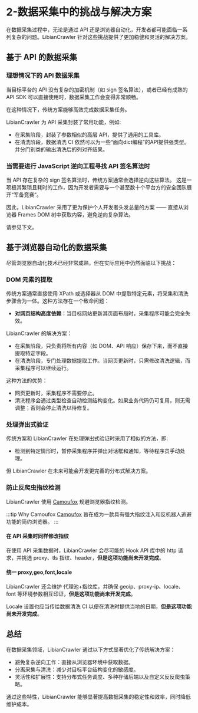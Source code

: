 # 2-数据采集中的挑战与解决方案

在数据采集过程中，无论是通过 API 还是浏览器自动化，开发者都可能面临一系列复杂的问题。LibianCrawler 针对这些挑战提供了更加稳健和灵活的解决方案。

## 基于 API 的数据采集

### 理想情况下的 API 数据采集

当目标平台的 API 没有复杂的加密机制（如 sign 签名算法），或者已经有成熟的 API SDK 可以直接使用时，数据采集工作会变得非常顺畅。

在这种情况下，传统方案能够高效完成数据采集任务。

LibianCrawler 为 API 采集封装了常用功能，例如:

- 在采集阶段，封装了参数相似的高层 API，提供了通用的工具库。
- 在清洗阶段，数据清洗 CI 依然可以为一些“面向dict编程”的API提供强类型。并分门别类的输出清洗后的列对齐结果。

[//]: # ([//]: # &#40;- 提供分布式爬虫的上下文存储设施，避免重复爬取。&#41;)
[//]: # ()
[//]: # ([//]: # &#40;- 支持任务的暂停与恢复，提高采集的灵活性。&#41;)
[//]: # ()
[//]: # ([//]: # &#40;- 封装了常用平台的 API 库，提供简洁的命令行接口，便于任务调度。&#41;)
[//]: # (:::)

### 当需要进行 JavaScript 逆向工程寻找 API 签名算法时

当 API 存在复杂的 sign 签名算法时，传统方案通常会选择逆向这些算法。
这是一项极其繁琐且耗时的工作，因为开发者需要与一个甚至数十个平台方的安全团队展开“军备竞赛”。

因此，LibianCrawler 采用了更为保护个人开发者头发总量的方案 —— 直接从浏览器 Frames DOM 树中获取内容，避免逆向复杂算法。

请参见下文。

## 基于浏览器自动化的数据采集

尽管浏览器自动化技术已经非常成熟，但在实际应用中仍然面临以下挑战：

### DOM 元素的提取

传统方案通常直接使用 XPath 或选择器从 DOM 中提取特定元素，将采集和清洗步骤合为一体。这种方法存在一个致命问题：

- **对网页结构高度依赖**：当目标网站更新其页面布局时，采集程序可能会完全失效。

LibianCrawler 的解决方案：

- 在采集阶段，只负责将所有内容（如 DOM、API 响应）保存下来，而不直接提取特定字段。
- 在清洗阶段，专门处理数据提取工作。当网页更新时，只需修改清洗逻辑，而采集程序可以继续运行。

这种方法的优势：

- 网页更新时，采集程序不需要停止。
- 清洗程序会通过类型检查自动检测结构变化。如果业务代码仍可复用，则无需调整；否则会停止清洗以待修复。

### 处理弹出式验证

传统方案和 LibianCrawler 在处理弹出式验证时采用了相似的方法，即:

- 检测到特定情形时，暂停采集程序并弹出对话框和通知，等待程序员手动处理。

但 LibianCrawler 在未来可能会开发更完善的分布式解决方案。

### 防止反爬虫指纹检测

LibianCrawler 使用 [Camoufox](https://camoufox.com/) 规避浏览器指纹检测。

:::tip Why Camoufox
[Camoufox](https://camoufox.com/) 旨在成为一款具有强大指纹注入和反机器人逃避功能的简约浏览器。
:::

#### 在 API 采集时同样修改指纹

在使用 API 采集数据时，LibianCrawler 会尽可能的 Hook API 库中的 http 请求，并挑选 proxy、tls 指纹、header，**但是这项功能尚未开发完成**。

#### 统一 proxy,geo,font,locale

LibianCrawler 还会维护 代理池+指纹库，并确保 geoip、proxy-ip、locale、font 等环境参数相互印证，**但是这项功能尚未开发完成**。

Locale 设置也应当传给数据清洗 CI 以便在清洗时提供当地的日期，**但是这项功能尚未开发完成**。

## 总结

在数据采集领域，LibianCrawler 通过以下方式显著优化了传统解决方案：

- 避免复杂逆向工作：直接从浏览器环境中获取数据。
- 分离采集与清洗：减少对目标平台结构变化的敏感度。
- 灵活性和扩展性：支持分布式任务调度、多种存储后端以及自定义反反爬虫策略。

通过这些特性，LibianCrawler 能够显著提高数据采集的稳定性和效率，同时降低维护成本。
